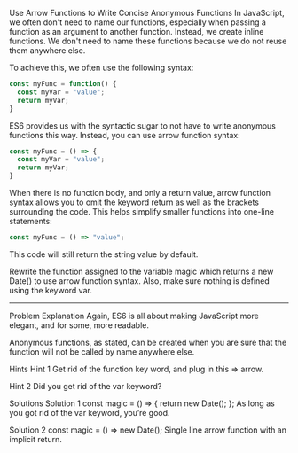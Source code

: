 Use Arrow Functions to Write Concise Anonymous Functions
In JavaScript, we often don't need to name our functions, especially when passing a function as an argument to another function. Instead, we create inline functions. We don't need to name these functions because we do not reuse them anywhere else.

To achieve this, we often use the following syntax:
```js
const myFunc = function() {
  const myVar = "value";
  return myVar;
}
```
ES6 provides us with the syntactic sugar to not have to write anonymous functions this way. Instead, you can use arrow function syntax:
```js
const myFunc = () => {
  const myVar = "value";
  return myVar;
}
```
When there is no function body, and only a return value, arrow function syntax allows you to omit the keyword return as well as the brackets surrounding the code. This helps simplify smaller functions into one-line statements:
```js
const myFunc = () => "value";
```
This code will still return the string value by default.

Rewrite the function assigned to the variable magic which returns a new Date() to use arrow function syntax. Also, make sure nothing is defined using the keyword var.

------------------



Problem Explanation
Again, ES6 is all about making JavaScript more elegant, and for some, more readable.

Anonymous functions, as stated, can be created when you are sure that the function will not be called by name anywhere else.

Hints
Hint 1
Get rid of the function key word, and plug in this => arrow.

Hint 2
Did you get rid of the var keyword?

Solutions
Solution 1
const magic = () => {
  return new Date();
};
As long as you got rid of the var keyword, you’re good.

Solution 2
const magic = () => new Date();
Single line arrow function with an implicit return.
